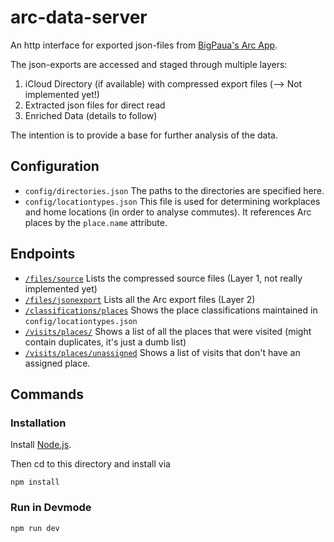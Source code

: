 # arc-data-server

An http interface for exported json-files from [BigPaua's Arc App](https://www.bigpaua.com/arcapp/privacy).

The json-exports are accessed and staged through multiple layers:

1. iCloud Directory (if available) with compressed export files (--> Not implemented yet!)
1. Extracted json files for direct read
1. Enriched Data (details to follow)

The intention is to provide a base for further analysis of the data.

## Configuration
* `config/directories.json` The paths to the directories are specified here.
* `config/locationtypes.json` This file is used for determining workplaces and home locations (in order to analyse commutes). It references Arc places by the `place.name` attribute.

## Endpoints
* [`/files/source`](http://localhost:3000/files/source) Lists the compressed source files (Layer 1, not really implemented yet)
* [`/files/jsonexport`](http://localhost:3000/files/jsonexport) Lists all the Arc export files (Layer 2)
* [`/classifications/places`](http://localhost:3000/classifications/places) Shows the place classifications maintained in `config/locationtypes.json`
* [`/visits/places/`](http://localhost:3000/visits/places) Shows a list of all the places that were visited (might contain duplicates, it's just a dumb list)
* [`/visits/places/unassigned`](http://localhost:3000/visits/places/unassigned) Shows a list of visits that don't have an assigned place.

## Commands
### Installation
Install [Node.js](https://nodejs.org/en/).

Then cd to this directory and install via

`npm install`

### Run in Devmode
`npm run dev`